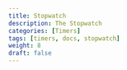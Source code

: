 ```yaml
---
title: Stopwatch
description: The Stopwatch
categories: [Timers]
tags: [timers, docs, stopwatch]
weight: 8
draft: false
---
```

